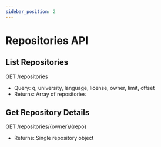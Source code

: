 ```yaml
---
sidebar_position: 2
---
```


# Repositories API

## List Repositories
GET /repositories
- Query: q, university, language, license, owner, limit, offset
- Returns: Array of repositories

## Get Repository Details
GET /repositories/{owner}/{repo}
- Returns: Single repository object
